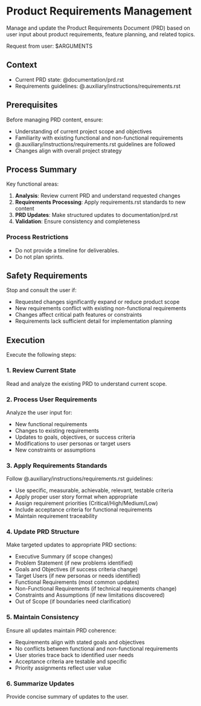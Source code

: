 # Product Requirements Management

Manage and update the Product Requirements Document (PRD) based on user input
about product requirements, feature planning, and related topics.

Request from user: $ARGUMENTS

## Context

- Current PRD state: @documentation/prd.rst
- Requirements guidelines: @.auxiliary/instructions/requirements.rst

## Prerequisites

Before managing PRD content, ensure:
- Understanding of current project scope and objectives
- Familiarity with existing functional and non-functional requirements
- @.auxiliary/instructions/requirements.rst guidelines are followed
- Changes align with overall project strategy

## Process Summary

Key functional areas:
1. **Analysis**: Review current PRD and understand requested changes
2. **Requirements Processing**: Apply requirements.rst standards to new content
3. **PRD Updates**: Make structured updates to documentation/prd.rst
4. **Validation**: Ensure consistency and completeness

### Process Restrictions

- Do not provide a timeline for deliverables.
- Do not plan sprints.

## Safety Requirements

Stop and consult the user if:
- Requested changes significantly expand or reduce product scope
- New requirements conflict with existing non-functional requirements
- Changes affect critical path features or constraints
- Requirements lack sufficient detail for implementation planning

## Execution

Execute the following steps:

### 1. Review Current State
Read and analyze the existing PRD to understand current scope.

### 2. Process User Requirements
Analyze the user input for:
- New functional requirements
- Changes to existing requirements
- Updates to goals, objectives, or success criteria
- Modifications to user personas or target users
- New constraints or assumptions

### 3. Apply Requirements Standards
Follow @.auxiliary/instructions/requirements.rst guidelines:
- Use specific, measurable, achievable, relevant, testable criteria
- Apply proper user story format when appropriate
- Assign requirement priorities (Critical/High/Medium/Low)
- Include acceptance criteria for functional requirements
- Maintain requirement traceability

### 4. Update PRD Structure
Make targeted updates to appropriate PRD sections:
- Executive Summary (if scope changes)
- Problem Statement (if new problems identified)
- Goals and Objectives (if success criteria change)
- Target Users (if new personas or needs identified)
- Functional Requirements (most common updates)
- Non-Functional Requirements (if technical requirements change)
- Constraints and Assumptions (if new limitations discovered)
- Out of Scope (if boundaries need clarification)

### 5. Maintain Consistency
Ensure all updates maintain PRD coherence:
- Requirements align with stated goals and objectives
- No conflicts between functional and non-functional requirements
- User stories trace back to identified user needs
- Acceptance criteria are testable and specific
- Priority assignments reflect user value

### 6. Summarize Updates
Provide concise summary of updates to the user.
